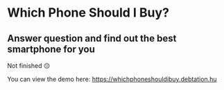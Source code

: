 # Which Phone Should I Buy?

## Answer question and find out the best smartphone for you

Not finished :pensive:

You can view the demo here: https://whichphoneshouldibuy.debtation.hu
